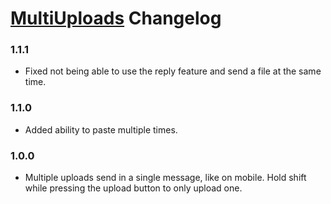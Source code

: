 # [MultiUploads](https://1lighty.github.io/BetterDiscordStuff/?plugin=MultiUploads "MultiUploads") Changelog

### 1.1.1
- Fixed not being able to use the reply feature and send a file at the same time.

### 1.1.0
- Added ability to paste multiple times.

### 1.0.0
- Multiple uploads send in a single message, like on mobile. Hold shift while pressing the upload button to only upload one.
